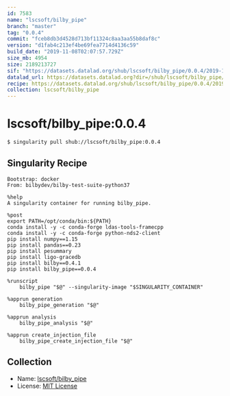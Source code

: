 ```yaml
---
id: 7583
name: "lscsoft/bilby_pipe"
branch: "master"
tag: "0.0.4"
commit: "fceb8db3d4528d713bf11324c8aa3aa55b8daf8c"
version: "d1fab4c213ef4be69fea7714d4136c59"
build_date: "2019-11-08T02:07:57.729Z"
size_mb: 4954
size: 2189213727
sif: "https://datasets.datalad.org/shub/lscsoft/bilby_pipe/0.0.4/2019-11-08-fceb8db3-d1fab4c2/d1fab4c213ef4be69fea7714d4136c59.simg"
datalad_url: https://datasets.datalad.org?dir=/shub/lscsoft/bilby_pipe/0.0.4/2019-11-08-fceb8db3-d1fab4c2/
recipe: https://datasets.datalad.org/shub/lscsoft/bilby_pipe/0.0.4/2019-11-08-fceb8db3-d1fab4c2/Singularity
collection: lscsoft/bilby_pipe
---
```


# lscsoft/bilby_pipe:0.0.4

```bash
$ singularity pull shub://lscsoft/bilby_pipe:0.0.4
```

## Singularity Recipe

```singularity
Bootstrap: docker
From: bilbydev/bilby-test-suite-python37

%help
A singularity container for running bilby_pipe.

%post
export PATH=/opt/conda/bin:${PATH}
conda install -y -c conda-forge ldas-tools-framecpp
conda install -y -c conda-forge python-nds2-client
pip install numpy==1.15
pip install pandas==0.23
pip install pesummary
pip install ligo-gracedb
pip install bilby==0.4.1
pip install bilby_pipe==0.0.4

%runscript
    bilby_pipe "$@" --singularity-image "$SINGULARITY_CONTAINER"

%apprun generation
    bilby_pipe_generation "$@"

%apprun analysis
    bilby_pipe_analysis "$@"

%apprun create_injection_file
    bilby_pipe_create_injection_file "$@"
```

## Collection

 - Name: [lscsoft/bilby_pipe](https://github.com/lscsoft/bilby_pipe)
 - License: [MIT License](https://api.github.com/licenses/mit)

